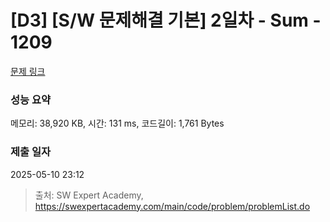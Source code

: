 # [D3] [S/W 문제해결 기본] 2일차 - Sum - 1209 

[문제 링크](https://swexpertacademy.com/main/code/problem/problemDetail.do?contestProbId=AV13_BWKACUCFAYh) 

### 성능 요약

메모리: 38,920 KB, 시간: 131 ms, 코드길이: 1,761 Bytes

### 제출 일자

2025-05-10 23:12



> 출처: SW Expert Academy, https://swexpertacademy.com/main/code/problem/problemList.do